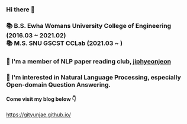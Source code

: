 ### Hi there 👋
### 📚 B.S. Ewha Womans University College of Engineering (2016.03 ~ 2021.02)<br>📚 M.S. SNU GSCST CCLab (2021.03 ~ )

### 🌱 I'm a member of NLP paper reading club, [jiphyeonjeon](https://github.com/jiphyeonjeon/nlp-review) 

### 🥕 I'm interested in Natural Language Processing, especially Open-domain Question Answering.

#### Come visit my blog below 👇
<a href="https://gityunjae.github.io/">https://gityunjae.github.io/</a>

<!--
**gityunjae/gityunjae** is a ✨ _special_ ✨ repository because its `README.md` (this file) appears on your GitHub profile.

Here are some ideas to get you started:

- 🔭 I’m currently working on ...
- 🌱 I’m currently learning ...
- 👯 I’m looking to collaborate on ...
- 🤔 I’m looking for help with ...
- 💬 Ask me about ...
- 📫 How to reach me: ...
- 😄 Pronouns: ...
- ⚡ Fun fact: ...
-->
